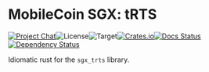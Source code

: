 # MobileCoin SGX: tRTS

[![Project Chat][chat-image]][chat-link]<!--
-->![License][license-image]<!--
-->![Target][target-image]<!--
-->[![Crates.io][crate-image]][crate-link]<!--
-->[![Docs Status][docs-image]][docs-link]<!--
-->[![Dependency Status][deps-image]][deps-link]

Idiomatic rust for the `sgx_trts` library.

[chat-image]: https://img.shields.io/discord/844353360348971068?style=flat-square
[chat-link]: https://mobilecoin.chat
[license-image]: https://img.shields.io/crates/l/mc-sgx-trts?style=flat-square
[target-image]: https://img.shields.io/badge/target-sgx-red?style=flat-square
[crate-image]: https://img.shields.io/crates/v/mc-sgx-capable.svg?style=flat-square
[crate-link]: https://crates.io/crates/mc-sgx-trts
[docs-image]: https://img.shields.io/docsrs/mc-sgx-trts?style=flat-square
[docs-link]: https://docs.rs/crate/mc-sgx-trts
[deps-image]: https://deps.rs/crate/mc-sgx-trts/0.7.1/status.svg?style=flat-square
[deps-link]: https://deps.rs/crate/mc-sgx-trts/0.7.1
